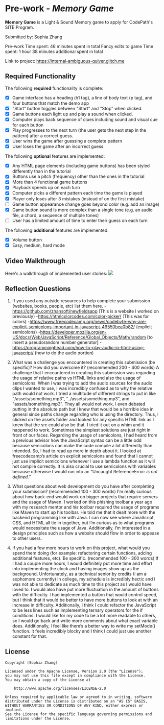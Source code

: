# Pre-work - _Memory Game_

**Memory Game** is a Light & Sound Memory game to apply for CodePath's SITE Program.

Submitted by: Sophia Zhang

Pre-work Time spent: 46 minutes spent in total
Fancy edits to game Time spent: 1 hour 38 minutes additional spent in total

Link to project: https://internal-ambiguous-quiver.glitch.me

## Required Functionality

The following **required** functionality is complete:

- [x] Game interface has a heading (h1 tag), a line of body text (p tag), and four buttons that match the demo app
- [x] "Start" button toggles between "Start" and "Stop" when clicked.
- [x] Game buttons each light up and play a sound when clicked.
- [x] Computer plays back sequence of clues including sound and visual cue for each button
- [x] Play progresses to the next turn (the user gets the next step in the pattern) after a correct guess.
- [x] User wins the game after guessing a complete pattern
- [x] User loses the game after an incorrect guess

The following **optional** features are implemented:

- [x] Any HTML page elements (including game buttons) has been styled differently than in the tutorial
- [x] Buttons use a pitch (frequency) other than the ones in the tutorial
- [x] More than 4 functional game buttons
- [x] Playback speeds up on each turn
- [x] Computer picks a different pattern each time the game is played
- [x] Player only loses after 3 mistakes (instead of on the first mistake)
- [ ] Game button appearance change goes beyond color (e.g. add an image)
- [x] Game button sound is more complex than a single tone (e.g. an audio file, a chord, a sequence of multiple tones)
- [ ] User has a limited amount of time to enter their guess on each turn

The following **additional** features are implemented:

- [x] Volume button
- [x] Easy, medium, hard mode

## Video Walkthrough

Here's a walkthrough of implemented user stories:
![](https://i.imgur.com/o4pxnaQ.gif)


## Reflection Questions

1. If you used any outside resources to help complete your submission (websites, books, people, etc) list them here.
   -https://github.com/zhansoft/newfieldsapp (This is a website I worked on previously)
   -https://htmlcolorcodes.com/color-picker/ (This was for colors)
   -https://www.freecodecamp.org/news/codebyte-why-are-explicit-semicolons-important-in-javascript-49550bea0b82/ (explicit semicolons)
   -https://developer.mozilla.org/en-US/docs/Web/JavaScript/Reference/Global_Objects/Math/random [to insert a pseudorandom number generator]
  -https://programminghead.com/how-to-play-audio-in-html-using-javascript/ (how to do the audio portion)

2. What was a challenge you encountered in creating this submission (be specific)? How did you overcome it? (recommended 200 - 400 words)
   A challenge that I encountered in creating this submission was regarding the usage of relative paths vs HTML links and also the usage of semicolons. When I was trying to add the audio sources for the audio clips I wanted to use, I was incredibly confused as to why the relative path would not work. I tried a multitude of different strings to put in like "/assets/something.mp3", "../assets/something.mp3", and "assets/something.mp3".  They all would not work. I even debated putting in the absolute path but I knew that would be a horrible idea in general since paths change regarding who is using the directory. Thus, I clicked on the assets folder and looked for any specific HTML link as I knew that the src could also be that. I tried it out on a whim and it happened to work. Sometimes the simplest solutions are just right in front of our faces. Regarding the usage of semicolons, I had heard from a previous advisor how the JavaScript syntax can be a little odd because semicolons can make the code compile a lot differently than intended. So, I had to read up more in depth about it. I looked at freecodecamp’s article on explicit semicolons and found that I cannot just use implicit semicolons whenever I use a lambda function as it will not compile correctly. It is also crucial to use semicolons with variables because otherwise I would run into an “Uncaught ReferenceError: <var> is not defined.”

3. What questions about web development do you have after completing your submission? (recommended 100 - 300 words)
   I'm really curious about how back-end would work on bigger projects that require servers and the usage of Maven. I worked on this phishing toolbar a year ago with my research mentor and his toolbar required the usage of programs like Maven to start up his toolbar. He told me that it dealt more with the backend programming like with Java. I can now see where JavaScript, CSS, and HTML all tie in together, but I’m curious as to what programs would necessitate the usage of Java. Additionally, I’m interested in a design principles such as how a website should flow in order to appease to other users.

4. If you had a few more hours to work on this project, what would you spend them doing (for example: refactoring certain functions, adding additional features, etc). Be specific. (recommended 100 - 300 words)
   If I had a couple more hours, I would definitely put more time and effort into implementing the clock and having images show up as the background.  Unfortunately, as a technical senior by credits (I am a sophomore currently) in college, my schedule is incredibly hectic and I was not able to dedicate as much time to this project as I would have loved to. I would also have put more fluctuation in the amount of buttons with the difficulty. I had implemented a button that would control speed, but I think that it would be better to have more buttons to look at with an increase in difficulty. Additionally, I think I could refactor the JavaScript to be less lines such as implementing ternary operators for the if conditions. I would like for my code to be a lot more readable to others, so I would go back and write more comments about what exact variable does.  Additionally, I feel like there’s a better way to write my setMode() function. It feels incredibly blocky and I think I could just use another constant for that.

## License

    Copyright [Sophia Zhang]

    Licensed under the Apache License, Version 2.0 (the "License");
    you may not use this file except in compliance with the License.
    You may obtain a copy of the License at

        http://www.apache.org/licenses/LICENSE-2.0

    Unless required by applicable law or agreed to in writing, software
    distributed under the License is distributed on an "AS IS" BASIS,
    WITHOUT WARRANTIES OR CONDITIONS OF ANY KIND, either express or implied.
    See the License for the specific language governing permissions and
    limitations under the License.
